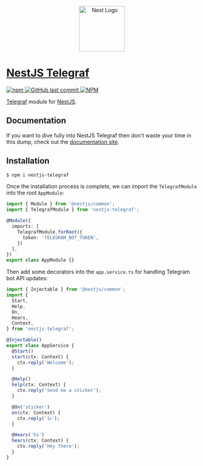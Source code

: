 <p align="center">
  <a href="http://nestjs.com/" target="blank">
    <img src="https://nestjs.com/img/logo-small.svg" width="120" alt="Nest Logo" /
  </a>
</p>

# NestJS Telegraf
![npm](https://img.shields.io/npm/dm/nestjs-telegraf)
![GitHub last commit](https://img.shields.io/github/last-commit/bukhalo/nestjs-telegraf)
![NPM](https://img.shields.io/npm/l/nestjs-telegraf)

[Telegraf](https://github.com/telegraf/telegraf) module for [NestJS](https://github.com/nestjs/nest).

## Documentation
If you want to dive fully into NestJS Telegraf then don't waste your time in this dump, check out the [documentation site](https://nestjs-telegraf.vercel.app).

## Installation

```bash
$ npm i nestjs-telegraf
```

Once the installation process is complete, we can import the `TelegrafModule` into the root `AppModule`:

```typescript
import { Module } from '@nestjs/common';
import { TelegrafModule } from 'nestjs-telegraf';

@Module({
  imports: [
    TelegrafModule.forRoot({
      token: 'TELEGRAM_BOT_TOKEN',
    })
  ],
})
export class AppModule {}
```

Then add some decorators into the `app.service.ts` for handling Telegram bot API updates:

```typescript
import { Injectable } from '@nestjs/common';
import {
  Start,
  Help,
  On,
  Hears,
  Context,
} from 'nestjs-telegraf';

@Injectable()
export class AppService {
  @Start()
  start(ctx: Context) {
    ctx.reply('Welcome');
  }

  @Help()
  help(ctx: Context) {
    ctx.reply('Send me a sticker');
  }

  @On('sticker')
  on(ctx: Context) {
    ctx.reply('👍');
  }

  @Hears('hi')
  hears(ctx: Context) {
    ctx.reply('Hey there');
  }
}
```
